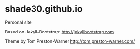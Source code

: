 shade30.github.io
=================

Personal site

Based on Jekyll-Bootstrap: <http://jekyllbootstrap.com>

Theme by Tom Preston-Warner <http://tom.preston-warner.com/>
